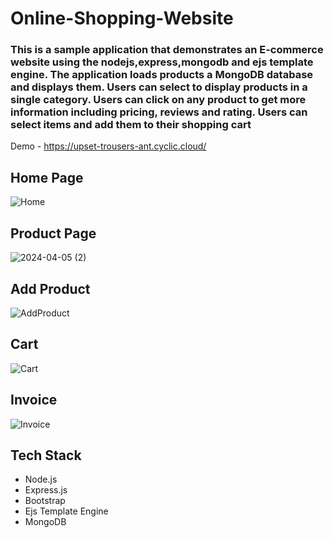 # Online-Shopping-Website
### This is a sample application that demonstrates an E-commerce website using the nodejs,express,mongodb and ejs template engine. The application loads products a MongoDB database and displays them. Users can select to display products in a single category. Users can click on any product to get more information including pricing, reviews and rating. Users can select items and add them to their shopping cart
Demo - https://upset-trousers-ant.cyclic.cloud/
## Home Page 
![Home](https://github.com/Adityasingh09123/Online-Shopping-Website/assets/103110193/fcd0f5bb-c786-4038-84e0-32c2699fee24)

## Product Page
![2024-04-05 (2)](https://github.com/Adityasingh09123/Online-Shopping-Website/assets/103110193/eb537583-b5bd-4b9a-aa55-ce135dbb96cc)

## Add Product 
![AddProduct](https://github.com/Adityasingh09123/Online-Shopping-Website/assets/103110193/13a73979-ba75-4748-8aa2-06d300c3269d)

## Cart 
![Cart](https://github.com/Adityasingh09123/Online-Shopping-Website/assets/103110193/dee04bfe-4faa-4653-a634-d62ea8ca14bb)

## Invoice
![Invoice](https://github.com/Adityasingh09123/Online-Shopping-Website/assets/103110193/f29f7d90-5c43-4a7f-9059-516e7827b803)

## Tech Stack
- Node.js
- Express.js
- Bootstrap
- Ejs Template Engine
- MongoDB 

